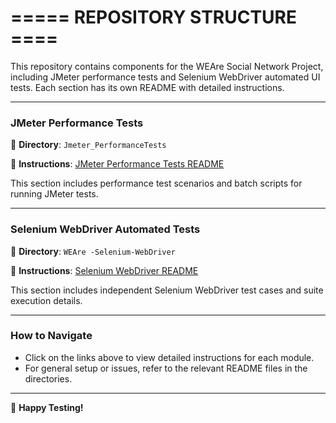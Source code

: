 ===== REPOSITORY STRUCTURE ====
=

This repository contains components for the WEAre Social Network Project, including JMeter performance tests and Selenium WebDriver automated UI tests. Each section has its own README with detailed instructions.

---

### **JMeter Performance Tests**
📂 **Directory**: `Jmeter_PerformanceTests`

📄 **Instructions**: [JMeter Performance Tests README](https://github.com/A61-QA-Team-I/WEAre-Social-Network-Project/blob/main/Jmeter_PerformanceTests/README.md#-instructions-)

This section includes performance test scenarios and batch scripts for running JMeter tests.

---

### **Selenium WebDriver Automated Tests**
📂 **Directory**: `WEAre -Selenium-WebDriver`

📄 **Instructions**: [Selenium WebDriver README](https://github.com/A61-QA-Team-I/WEAre-Social-Network-Project/blob/main/WEAre%20-Selenium-WebDriver/README.md#-selenium-test-suite-)

This section includes independent Selenium WebDriver test cases and suite execution details.

---

### **How to Navigate**
- Click on the links above to view detailed instructions for each module.
- For general setup or issues, refer to the relevant README files in the directories.

---

🌟 **Happy Testing!**
